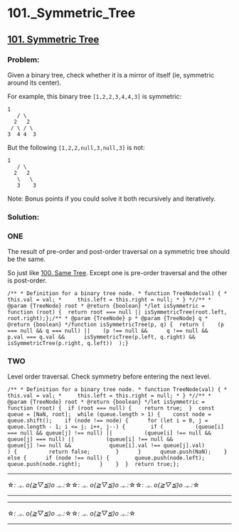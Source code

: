 # 101.\_Symmetric_Tree

## [101. Symmetric Tree](https://leetcode.com/problems/symmetric-tree/description/)

### Problem:

Given a binary tree, check whether it is a mirror of itself (ie, symmetric around its center).

For example, this binary tree `[1,2,2,3,4,4,3]` is symmetric:

```
1
   / \
  2   2
 / \ / \
3  4 4  3
```

But the following `[1,2,2,null,3,null,3]` is not:

```
1
   / \
  2   2
   \   \
   3    3
```

Note: Bonus points if you could solve it both recursively and iteratively.

### Solution:

### ONE

The result of pre-order and post-order traversal on a symmetric tree should be the same.

So just like [100. Same Tree](./100.%20Same%20Tree.md). Except one is pre-order traversal and the other is post-order.

```
/** * Definition for a binary tree node. * function TreeNode(val) { *     this.val = val; *     this.left = this.right = null; * } *//** * @param {TreeNode} root * @return {boolean} */let isSymmetric = function (root) {  return root === null || isSymmetricTree(root.left, root.right);};/** * @param {TreeNode} p * @param {TreeNode} q * @return {boolean} */function isSymmetricTree(p, q) {  return (    (p === null && q === null) ||    (p !== null &&      q !== null &&      p.val === q.val &&      isSymmetricTree(p.left, q.right) &&      isSymmetricTree(p.right, q.left))  );}
```

### TWO

Level order traversal. Check symmetry before entering the next level.

```
/** * Definition for a binary tree node. * function TreeNode(val) { *     this.val = val; *     this.left = this.right = null; * } *//** * @param {TreeNode} root * @return {boolean} */let isSymmetric = function (root) {  if (root === null) {    return true;  }  const queue = [NaN, root];  while (queue.length > 1) {    const node = queue.shift();    if (node !== node) {      for (let i = 0, j = queue.length - 1; i <= j; i++, j--) {        if (          (queue[i] === null && queue[j] !== null) ||          (queue[i] !== null && queue[j] === null) ||          (queue[i] !== null &&            queue[j] !== null &&            queue[i].val !== queue[j].val)        ) {          return false;        }      }      queue.push(NaN);    } else {      if (node !== null) {        queue.push(node.left);        queue.push(node.right);      }    }  }  return true;};
```

---

☆*: .｡. o(≧▽≦)o .｡.:*☆☆*: .｡. o(≧▽≦)o .｡.:*☆☆*: .｡. o(≧▽≦)o .｡.:*☆

---

---

☆*: .｡. o(≧▽≦)o .｡.:*☆☆*: .｡. o(≧▽≦)o .｡.:*☆

---
